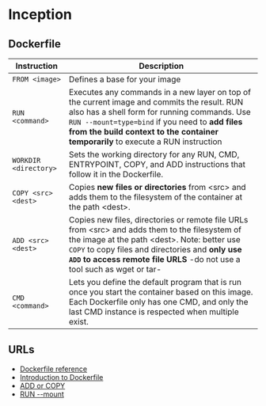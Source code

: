 # Inception

## Dockerfile


| Instruction | Description |
| ----------- | ----------- |
| ``` FROM <image> ``` | Defines a base for your image |
| ``` RUN <command> ``` | Executes any commands in a new layer on top of the current image and commits the result. RUN also has a shell form for running commands. Use  ``` RUN --mount=type=bind ``` if you need to **add files from the build context to the container temporarily** to execute a RUN instruction |
| ``` WORKDIR <directory> ``` | Sets the working directory for any RUN, CMD, ENTRYPOINT, COPY, and ADD instructions that follow it in the Dockerfile.  |
| ``` COPY <src> <dest> ``` | Copies **new files or directories** from \<src> and adds them to the filesystem of the container at the path \<dest>. |
| ``` ADD <src> <dest> ``` | Copies new files, directories or remote file URLs from \<src> and adds them to the filesystem of the image at the path \<dest>. Note: better use ``` COPY ``` to copy files and directories and **only use ``` ADD ``` to access remote file URLS** -do not use a tool such as wget or tar- |
| ``` CMD <command> ``` | Lets you define the default program that is run once you start the container based on this image. Each Dockerfile only has one CMD, and only the last CMD instance is respected when multiple exist. |

## URLs

* [Dockerfile reference](https://docs.docker.com/engine/reference/builder/)  
* [Introduction to Dockerfile](https://docs.docker.com/build/building/packaging/)  
* [ADD or COPY](https://docs.docker.com/develop/develop-images/instructions/#add-or-copy)  
* [RUN --mount](https://docs.docker.com/engine/reference/builder/#run---mount)
